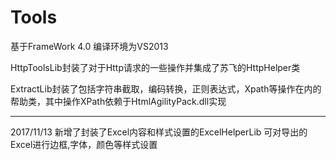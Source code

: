# Tools

基于FrameWork 4.0 编译环境为VS2013

HttpToolsLib封装了对于Http请求的一些操作并集成了苏飞的HttpHelper类

ExtractLib封装了包括字符串截取，编码转换，正则表达式，Xpath等操作在内的帮助类，其中操作XPath依赖于HtmlAgilityPack.dll实现


-----------------------------------------------
2017/11/13
新增了封装了Excel内容和样式设置的ExcelHelperLib 可对导出的Excel进行边框,字体，颜色等样式设置
